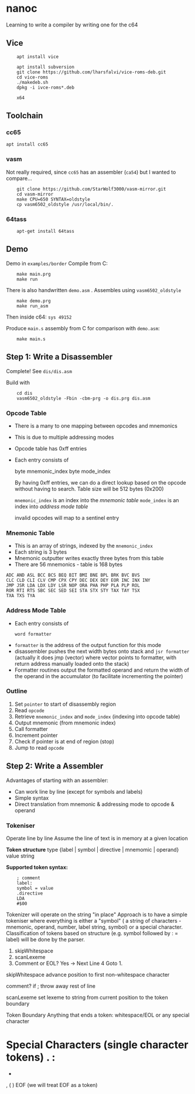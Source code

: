 # nanoc
Learning to write a compiler by writing one for the c64

## Vice
```
	apt install vice

	apt install subversion
	git clone https://github.com/lharsfalvi/vice-roms-deb.git
	cd vice-roms
	./makedeb.sh
	dpkg -i ivce-roms*.deb

	x64
```
## Toolchain
### cc65
`apt install cc65`

### vasm
Not really required, since `cc65` has an assembler (`ca54`) but I wanted to compare...
```
	git clone https://github.com/StarWolf3000/vasm-mirror.git
	cd vasm-mirror
	make CPU=650 SYNTAX=oldstyle
	cp vasm6502_oldstyle /usr/local/bin/.
```	

### 64tass
```
	apt-get install 64tass
```
	
## Demo
Demo in `examples/border`
Compile from C:
```
	make main.prg
	make run
```
There is also handwritten `demo.asm` . Assembles using `vasm6502_oldstyle`
```
	make demo.prg
	make run_asm
```
Then inside c64: `sys 49152`

Produce `main.s` assembly from C for comparison with `demo.asm`:
```
	make main.s
```

## Step 1: Write a Disassembler

Complete! See `dis/dis.asm`

Build with 
```
	cd dis
	vasm6502_oldstyle -Fbin -cbm-prg -o dis.prg dis.asm
```
### Opcode Table
- There is a many to one mapping between opcodes and mnemonics
- This is due to multiple addressing modes
- Opcode table has 0xff entries
- Each entry consists of

  byte mnemonic_index
  byte mode_index

  By having 0xff entries, we can do a direct lookup based on the opcode without having to search. Table size will be 512 bytes (0x200)

  `mnemonic_index` is an index into the _mnemonic table_
  `mode_index` is an index into _address mode table_
  
  invalid opcodes will map to a sentinel entry

### Mnemonic Table
- This is an array of strings, indexed by the `mnemonic_index`
- Each string is 3 bytes
- Mnemonic outputter writes exactly three bytes from this table
- There are 56 mnemonics - table is 168 bytes
```
ADC AND ASL BCC BCS BEQ BIT BMI BNE BPL BRK BVC BVS
CLC CLD CLI CLV CMP CPX CPY DEC DEX DEY EOR INC INX INY
JMP JSR LDA LDX LDY LSR NOP ORA PHA PHP PLA PLP ROL
ROR RTI RTS SBC SEC SED SEI STA STX STY TAX TAY TSX
TXA TXS TYA
```

### Address Mode Table
- Each entry consists of
  ```
  word formatter
  ```
- `formatter` is the address of the output function for this mode
- disassembler pushes the next width bytes onto stack and `jsr formatter` (actually it does jmp (vector) where vector points to formatter, with return address manually loaded onto the stack)
- Formatter routines output the formatted operand and return the width of the operand in the accumulator (to facilitate incrementing the pointer)

### Outline

1. Set `pointer` to start of disassembly region
2. Read `opcode`
3. Retrieve `mnemonic_index` and `mode_index` (indexing into opcode table)
4. Output mnemonic (from mnemonic index)
5. Call formatter
6. Increment pointer
7. Check if pointer is at end of region (stop)
8. Jump to read `opcode`

## Step 2: Write a Assembler
Advantages of starting with an assembler:
- Can work line by line (except for symbols and labels)
- Simple syntax
- Direct translation from mnemonic & addressing mode to opcode &
  operand
  
### Tokeniser
Operate line by line
Assume the line of text is in memory at a given location

**Token structure**
type {label | symbol | directive | mnemomic | operand}
value string

**Supported token syntax:**
```
	; comment
	label:
	symbol = value
	.directive
	LDA
	#$00
```

Tokenizer will operate on the string "in place"
Approach is to have a simple tokeniser where everything is either a
"symbol" ( a string of characters - mnemonic, operand, number, label
string, symbol) or a special character. Classification of tokens based
on structure (e.g. symbol followed by : = label) will be done by the parser. 

1. skipWhitespace
2. scanLexeme
3. Comment or EOL? Yes -> Next Line
4 Goto 1.


skipWhitespace
	advance position to first non-whitespace character

comment?
	if ; throw away rest of line
	
scanLexeme
	set lexeme to string from current position to the token boundary
	
Token Boundary
	Anything that ends a token: whitespace/EOL or any special character
	
Special Characters (single character tokens)
.
:
=
+
,
(
)
EOF (we will treat EOF as a token)

